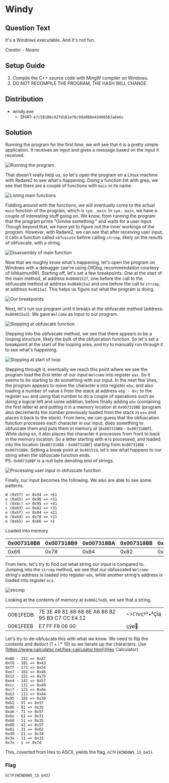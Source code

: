 # Windy

## Question Text

It's a Windows executable. And it's not fun.

*Creator - Noans*

## Setup Guide
1. Compile the C++ source code with MingW compiler on Windows.
2. DO NOT RECOMPILE THE PROGRAM, THE HASH WILL CHANGE.

## Distribution
- windy.exe
    - SHA1: `e7c58106c927d161e76c9da0b0e43496563a6e6c`

## Solution
Running the program for the first time, we will see that it is a pretty simple application. It receives an input and gives a message based on the input it received.

![Running the program](solution/run.jpg)

That doesn't really help us, so let's open the program on a Linux machine with Radare2 to see what's happening. Doing a function list with grep, we see that there are a couple of functions with `main` in its name.

![Listing main functions](solution/function_list.jpg)

Fiddling around with the functions, we will eventually come to the actual `main` function of the program, which is `sym._main`. In `sym._main`, we have a couple of interesting stuff going on. We know, from running the program that the program prints "Gimme something:" and waits for a user input. Though beyond that, we have yet to figure out the inner workings of the program. However, with Radare2, we can see that after receiving user input, it calls a function called `obfuscate` before calling `strcmp`, likely on the results of obfuscate, with a string.

![Disassembly of main function](solution/interest_main.jpg)

Now that we roughly know what's happening, let's open the program on Windows with a debugger (we're using OllDbg, recommendation courtesy of lohkaimun99). Starting off, let's set a few breakpoints. One at the start of the main method, at address `0x00401527`, one before the call to the obfuscate method at address `0x004015a2` and one before the call to `strcmp`, at address `0x4015a2`. This helps us figure out what the program is doing.

![Our breakpoints](solution/breakpoints.jpg)

Next, let's run our program until it breaks at the obfuscate method (address: `0x004015a2`). We gave `Welcome` as input to our program.

![Stopping at obfuscate function](solution/run_breakobfs.jpg)

Stepping into the obfuscate method, we see that there appears to be a looping structure, likely the bulk of the obfuscation function. So let's set a breakpoint at the start of the looping area, and try to manually run through it to see what's happening.

![Stopping at start of loop](solution/run_breakloop.jpg)

Stepping through it, eventually we reach this point where we see the program load the first letter of our input `Welcome` into register `eax`. So it seems to be starting to do something with our input. In the next few lines, the program appears to move the character `W` into register `ebx`, and also loading a number of value `6` from the stack at address `ebp - 0xc` to the register `eax` and using that number to do a couple of operations such as doing a logical left and some addition, before finally adding `ebx` (containing the first letter `W`) and putting it in a memory location at `0x007318BE` (program also decrements the number previously loaded from the stack in `eax` and places it back to the stack). From here, we can guess that the obfuscation function processes each character in our input, does something to obfuscate them and puts them in memory at (`0x007318B8` - `0x007318BF`). While doing so, it also places the character it processes from front to back in the memory location. So a letter starting with `W` is processed, and loaded into the location (`0x007318B8` - `0x007318BF`) starting from `0x007318BE` - `0x007318B8`. Setting a break point at `0x401519`, let's see what happens to our string when the obfuscate function ends.  
PS. `0x007318BF` is a null byte denoting end of strings.

![Processing user input in obfuscate function](solution/load_char.jpg)

Finally, our input becomes the following. We also are able to see some patterns.
```
W (0x57) => 0x94 => +61
e (0x65) => 0x98 => +51
l (0x6c) => 0x95 => +41
c (0x63) => 0x82 => +31
o (0x6f) => 0x84 => +21
m (0x6d) => 0x78 => +11
e (0x65) => 0x66 => +1
```
Loaded into memory

0x007318B8|0x007318B9|0x007318BA|0x007318BB|0x007318BC|0x007318BD|0x007318BE|0x007318BF
---|---|---|---|---|---|---|---
0x66|0x78|0x84|0x82|0x95|0x98|0x94|0x00

From here, let's try to find out what string our input is compared to. Jumping into the `strcmp` method, we see that our obfuscated `Welcome` string's address is loaded into register `edx`, while another string's address is loaded into register `ecx`.

![strcmp](solution/strcmp.jpg)

Looking at the contents of memory at `0x0061fedb`, we see that a string.

<table>
    <tbody>
        <tr>
            <td>0061FEDB</td>
            <td>7E 3E 49 81 88 68 6E A6 86 B2 95 B3 C7 CC E4 12</td>
            <td>~>Iˆhn¦†²•³ÇÌä</td>
        <tr>
        <tr>
            <td>0061FEEB</td>
            <td>E7 FF F8 06 00                                 </td>
            <td>çÿø.</td>
        <tr>
    </tbody>
</table>

Let's try to de-obfuscate this with what we know. We need to flip the contents and deduct (1 + i * 10) as we iterate up the characters. Use [https://www.calculator.net/hex-calculator.html](Hex Calculator)
```
0x06 - 191 => 0x47
0xf8 - 181 => 0x43
0xff - 171 => 0x54
0xe7 - 161 => 0x46
0x12 - 151 => 0x7b
0xe4 - 141 => 0x57
0xcc - 131 => 0x49
0xc7 - 121 => 0x4e
0xb3 - 111 => 0x44
0x95 - 101 => 0x30
0xb2 - 91 => 0x57
0x86 - 81 => 0x35
0xa6 - 71 => 0x5f
0x6e - 61 => 0x31
0x68 - 51 => 0x35
0x88 - 41 => 0x5f
0x81 - 31 => 0x62
0x49 - 21 => 0x34
0x3e - 11 => 0x33
0x7e - 1 => 0x7d
```

This, coverted from Hex to ASCII, yields the flag, `GCTF{WIND0W5_15_b43}`.

### Flag
`GCTF{WIND0W5_15_b43}`